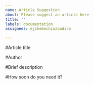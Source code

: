 ```yaml
---
name: Article Suggestion
about: Please suggest an article here
title: ''
labels: documentation
assignees: ejikemechiozoadiro

---
```


#Article title

#Author

#Brief description

#How soon do you need it?
